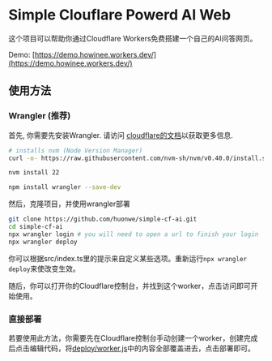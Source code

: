 # Simple Clouflare Powerd AI Web
这个项目可以帮助你通过Cloudflare Workers免费搭建一个自己的AI问答网页。

Demo: [https://demo.howinee.workers.dev/](https://demo.howinee.workers.dev/)

## 使用方法
### Wrangler (推荐)
首先, 你需要先安装Wrangler. 请访问 [cloudflare的文档](https://developers.cloudflare.com/workers/wrangler/install-and-update/)以获取更多信息.

```bash
# installs nvm (Node Version Manager)
curl -o- https://raw.githubusercontent.com/nvm-sh/nvm/v0.40.0/install.sh | bash

nvm install 22

npm install wrangler --save-dev
```

然后，克隆项目，并使用wrangler部署
```bash
git clone https://github.com/huonwe/simple-cf-ai.git
cd simple-cf-ai
npx wrangler login # you will need to open a url to finish your login
npx wrangler deploy
```

你可以根据src/index.ts里的提示来自定义某些选项。重新运行`npx wrangler deploy`来使改变生效。

随后，你可以打开你的Cloudflare控制台，并找到这个worker，点击访问即可开始使用。

### 直接部署
若要使用此方法，你需要先在Cloudflare控制台手动创建一个worker，创建完成后点击编辑代码，将[deploy/worker.js](https://github.com/huonwe/simple-cf-ai/blob/main/deploy/worker.js)中的内容全部覆盖进去，点击部署即可。